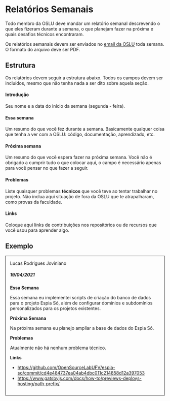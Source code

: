 # Relatórios Semanais

Todo membro da OSLU deve mandar um relatório semanal descrevendo o que eles fizeram durante a semana, o que planejam fazer na próxima e quais desafios técnicos encontraram.

Os relatórios semanais devem ser enviados no [email da OSLU](mailto:opensourcelabufv@gmail.com) toda semana. O formato do arquivo deve ser PDF.

## Estrutura

Os relatórios devem seguir a estrutura abaixo. Todos os campos devem ser incluídos, mesmo que não tenha nada a ser dito sobre aquela seção.

#### Introdução

Seu nome e a data do início da semana (segunda - feira).

#### Essa semana

Um resumo do que você fez durante a semana. Basicamente qualquer coisa que tenha a ver com a OSLU: código, documentação, aprendizado, etc.

#### Próxima semana

Um resumo do que você espera fazer na próxima semana. Você não é obrigado a cumprir tudo o que colocar aqui, o campo é necessário apenas para você pensar no que fazer a seguir.

#### Problemas

Liste quaisquer problemas **técnicos** que você teve ao tentar trabalhar no projeto. Não inclua aqui situação de fora da OSLU que te atrapalharam, como provas da faculdade.

#### Links

Coloque aqui links de contribuições nos repositórios ou de recursos que você usou para aprender algo.

## Exemplo

<div style="border: 1px solid; padding: 1em;>

######

### Lucas Rodrigues Joviniano
##### 19/04/2021

**Essa Semana**

Essa semana eu implementei scripts de criação do banco de dados para o projeto Espia Só, além de configurar domínios e subdomínios personalizados para os projetos existentes.

**Próxima Semana**

Na próxima semana eu planejo ampliar a base de dados do Espia Só.

**Problemas**

Atualmente não há nenhum problema técnico.

**Links**

- https://github.com/OpenSourceLabUFV/espia-so/commit/cd4e484737ea04ab4dbc011c214858d12a397053
- https://www.gatsbyjs.com/docs/how-to/previews-deploys-hosting/path-prefix/
</div>